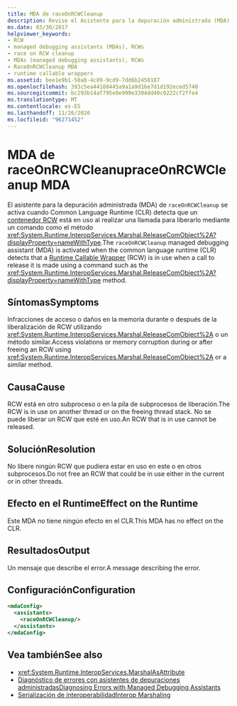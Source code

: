 ```yaml
---
title: MDA de raceOnRCWCleanup
description: Revise el Asistente para la depuración administrada (MDA) de raceOnRCWCleanup, que se activa si el contenedor RCW está en uso en otro subproceso o en la pila de subprocesos de liberación en .NET.
ms.date: 03/30/2017
helpviewer_keywords:
- RCW
- managed debugging assistants (MDAs), RCWs
- race on RCW cleanup
- MDAs (managed debugging assistants), RCWs
- RaceOnRCWCleanup MDA
- runtime callable wrappers
ms.assetid: bee1e9b1-50a8-4c89-9cd9-7dd6b2458187
ms.openlocfilehash: 393c5ea44108445a9a1a9d16e7d1d192eced5740
ms.sourcegitcommit: bc293b14af795e0e999e3304dd40c0222cf2ffe4
ms.translationtype: MT
ms.contentlocale: es-ES
ms.lasthandoff: 11/26/2020
ms.locfileid: "96271452"
---
```

# <a name="raceonrcwcleanup-mda"></a><span data-ttu-id="c054d-103">MDA de raceOnRCWCleanup</span><span class="sxs-lookup"><span data-stu-id="c054d-103">raceOnRCWCleanup MDA</span></span>

<span data-ttu-id="c054d-104">El asistente para la depuración administrada (MDA) de `raceOnRCWCleanup` se activa cuando Common Language Runtime (CLR) detecta que un [contenedor RCW](../../standard/native-interop/runtime-callable-wrapper.md) está en uso al realizar una llamada para liberarlo mediante un comando como el método <xref:System.Runtime.InteropServices.Marshal.ReleaseComObject%2A?displayProperty=nameWithType>.</span><span class="sxs-lookup"><span data-stu-id="c054d-104">The `raceOnRCWCleanup` managed debugging assistant (MDA) is activated when the common language runtime (CLR) detects that a [Runtime Callable Wrapper](../../standard/native-interop/runtime-callable-wrapper.md) (RCW) is in use when a call to release it is made using a command such as the <xref:System.Runtime.InteropServices.Marshal.ReleaseComObject%2A?displayProperty=nameWithType> method.</span></span>  
  
## <a name="symptoms"></a><span data-ttu-id="c054d-105">Síntomas</span><span class="sxs-lookup"><span data-stu-id="c054d-105">Symptoms</span></span>  

 <span data-ttu-id="c054d-106">Infracciones de acceso o daños en la memoria durante o después de la liberalización de RCW utilizando <xref:System.Runtime.InteropServices.Marshal.ReleaseComObject%2A> o un método similar.</span><span class="sxs-lookup"><span data-stu-id="c054d-106">Access violations or memory corruption during or after freeing an RCW using <xref:System.Runtime.InteropServices.Marshal.ReleaseComObject%2A> or a similar method.</span></span>  
  
## <a name="cause"></a><span data-ttu-id="c054d-107">Causa</span><span class="sxs-lookup"><span data-stu-id="c054d-107">Cause</span></span>  

 <span data-ttu-id="c054d-108">RCW está en otro subproceso o en la pila de subprocesos de liberación.</span><span class="sxs-lookup"><span data-stu-id="c054d-108">The RCW is in use on another thread or on the freeing thread stack.</span></span>  <span data-ttu-id="c054d-109">No se puede liberar un RCW que esté en uso.</span><span class="sxs-lookup"><span data-stu-id="c054d-109">An RCW that is in use cannot be released.</span></span>  
  
## <a name="resolution"></a><span data-ttu-id="c054d-110">Solución</span><span class="sxs-lookup"><span data-stu-id="c054d-110">Resolution</span></span>  

 <span data-ttu-id="c054d-111">No libere ningún RCW que pudiera estar en uso en este o en otros subprocesos.</span><span class="sxs-lookup"><span data-stu-id="c054d-111">Do not free an RCW that could be in use either in the current or in other threads.</span></span>  
  
## <a name="effect-on-the-runtime"></a><span data-ttu-id="c054d-112">Efecto en el Runtime</span><span class="sxs-lookup"><span data-stu-id="c054d-112">Effect on the Runtime</span></span>  

 <span data-ttu-id="c054d-113">Este MDA no tiene ningún efecto en el CLR.</span><span class="sxs-lookup"><span data-stu-id="c054d-113">This MDA has no effect on the CLR.</span></span>  
  
## <a name="output"></a><span data-ttu-id="c054d-114">Resultados</span><span class="sxs-lookup"><span data-stu-id="c054d-114">Output</span></span>  

 <span data-ttu-id="c054d-115">Un mensaje que describe el error.</span><span class="sxs-lookup"><span data-stu-id="c054d-115">A message describing the error.</span></span>  
  
## <a name="configuration"></a><span data-ttu-id="c054d-116">Configuración</span><span class="sxs-lookup"><span data-stu-id="c054d-116">Configuration</span></span>  
  
```xml  
<mdaConfig>  
  <assistants>  
    <raceOnRCWCleanup/>  
  </assistants>  
</mdaConfig>  
```  
  
## <a name="see-also"></a><span data-ttu-id="c054d-117">Vea también</span><span class="sxs-lookup"><span data-stu-id="c054d-117">See also</span></span>

- <xref:System.Runtime.InteropServices.MarshalAsAttribute>
- [<span data-ttu-id="c054d-118">Diagnóstico de errores con asistentes de depuraciones administradas</span><span class="sxs-lookup"><span data-stu-id="c054d-118">Diagnosing Errors with Managed Debugging Assistants</span></span>](diagnosing-errors-with-managed-debugging-assistants.md)
- [<span data-ttu-id="c054d-119">Serialización de interoperabilidad</span><span class="sxs-lookup"><span data-stu-id="c054d-119">Interop Marshaling</span></span>](../interop/interop-marshaling.md)
